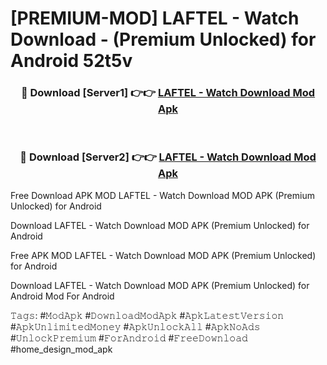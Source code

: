 # [PREMIUM-MOD] LAFTEL - Watch Download - (Premium Unlocked) for Android 52t5v



<div align="center">
<h3>🔴 Download [Server1] 👉👉 <a href="https://momento.my/?title=LAFTEL_-_Watch_Download">LAFTEL - Watch Download Mod Apk</a></h3><br>

<h3>🔴 Download [Server2] 👉👉 <a href="https://momento.my/?title=LAFTEL_-_Watch_Download">LAFTEL - Watch Download Mod Apk</a></h3>
</div>



Free Download APK MOD LAFTEL - Watch Download MOD APK (Premium Unlocked) for Android

Download LAFTEL - Watch Download MOD APK (Premium Unlocked) for Android

Free APK MOD LAFTEL - Watch Download MOD APK (Premium Unlocked) for Android

Download LAFTEL - Watch Download MOD APK (Premium Unlocked) for Android Mod For Android

𝚃𝚊𝚐𝚜: #𝙼𝚘𝚍𝙰𝚙𝚔 #𝙳𝚘𝚠𝚗𝚕𝚘𝚊𝚍𝙼𝚘𝚍𝙰𝚙𝚔 #𝙰𝚙𝚔𝙻𝚊𝚝𝚎𝚜𝚝𝚅𝚎𝚛𝚜𝚒𝚘𝚗 #𝙰𝚙𝚔𝚄𝚗𝚕𝚒𝚖𝚒𝚝𝚎𝚍𝙼𝚘𝚗𝚎𝚢 #𝙰𝚙𝚔𝚄𝚗𝚕𝚘𝚌𝚔𝙰𝚕𝚕 #𝙰𝚙𝚔𝙽𝚘𝙰𝚍𝚜 #𝚄𝚗𝚕𝚘𝚌𝚔𝙿𝚛𝚎𝚖𝚒𝚞𝚖 #𝙵𝚘𝚛𝙰𝚗𝚍𝚛𝚘𝚒𝚍 #𝙵𝚛𝚎𝚎𝙳𝚘𝚠𝚗𝚕𝚘𝚊𝚍 #home_design_mod_apk
